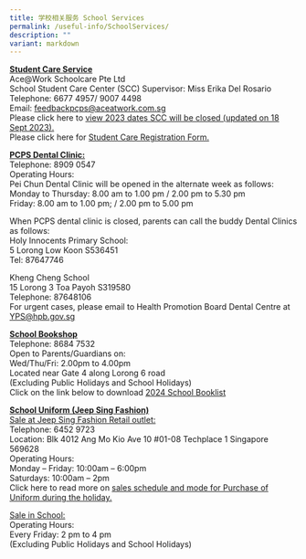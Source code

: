 ```yaml
---
title: 学校相关服务 School Services
permalink: /useful-info/SchoolServices/
description: ""
variant: markdown
---
```

<b><u>Student Care Service </u></b><br>
Ace@Work Schoolcare Pte Ltd <br>
School Student Care Center (SCC) Supervisor: Miss Erika Del Rosario <br>
Telephone: 6677 4957/ 9007 4498 <br>
Email: [feedbackpcps@aceatwork.com.sg](feedbackpcps@aceatwork.com.sg)<br>
Please click here to [view 2023 dates SCC will be closed (updated on 18 Sept 2023).](/files/School%20Services/year%202023%20closure%20notice%20updated%2018sept.pdf)<br>
Please click here for [Student Care Registration Form. ](/files/School%20Services/2022-PCPS-student-care-registration-form.pdf) <br>

<b><u>PCPS Dental Clinic: </u></b><br>
Telephone: 8909 0547<br>
Operating Hours:<br>
Pei Chun Dental Clinic will be opened in the alternate week as follows:<br>
Monday to Thursday: 8.00 am to 1.00 pm / 2.00 pm to 5.30 pm <br>
Friday: 8.00 am to 1.00 pm; / 2.00 pm to 5.00 pm<br>

When PCPS dental clinic is closed, parents can call the buddy Dental Clinics as follows:<br>
Holy Innocents Primary School:<br>
5 Lorong Low Koon S536451<br>
Tel: 87647746<br>

Kheng Cheng School<br>
15 Lorong 3 Toa Payoh S319580<br>
Telephone: 87648106<br>
For urgent cases, please email to Health Promotion Board Dental Centre at [YPS@hpb.gov.sg](YPS@hpb.gov.sg)

<b><u>School Bookshop</u></b><br>
Telephone: 8684 7532 <br>
Open to Parents/Guardians on:<br>
Wed/Thu/Fri: 2.00pm to 4.00pm<br>
Located near Gate 4 along Lorong 6 road<br>
(Excluding Public Holidays and School Holidays)<br>
Click on the link below to download 
[2024 School Booklist](https://drive.google.com/drive/folders/14YvSZ5iXTqfExPLiD9mKtfjT8aIi8ue9?usp=sharing)


<b><u>School Uniform (Jeep Sing Fashion)</u></b><br>
<u>Sale at Jeep Sing Fashion Retail outlet:</u><br>
Telephone: 6452 9723<br>
Location: 
Blk 4012 Ang Mo Kio Ave 10
#01-08 Techplace 1 Singapore 569628<br>
Operating Hours: <br>
Monday – Friday: 10:00am – 6:00pm<br>
Saturdays: 10:00am – 2pm<br>
Click here to read more on [sales schedule and mode for Purchase of Uniform during the holiday.](/files/School%20Services/PCPS_Uniform_Sale_Schedule_2023.pdf)

<u>Sale in School:</u><br>
Operating Hours: <br>
Every Friday: 2 pm to 4 pm<br>
(Excluding Public Holidays and School Holidays)<br>